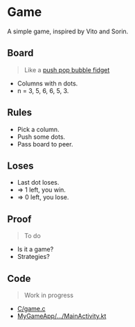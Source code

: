 # Game
A simple game, inspired by Vito and Sorin.

## Board
> Like a [push pop bubble fidget](https://duckduckgo.com/?q=push+pop+fidget&t=osx&ia=images&iax=images)
- Columns with n dots.
- n = 3, 5, 6, 6, 5, 3.

## Rules
- Pick a column.
- Push some dots.
- Pass board to peer.

## Loses
- Last dot loses.
- => 1 left, you win.
- => 0 left, you lose.

## Proof
> To do
- Is it a game?
- Strategies?

## Code
> Work in progress
- [C/game.c](C/game.c)
- [MyGameApp/.../MainActivity.kt](Android/MyGameApp/app/src/main/java/org/tamberg/mygameapp/MainActivity.kt)
